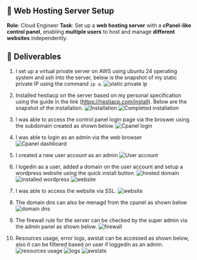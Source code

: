 ## 🔧 **Web Hosting Server Setup**

**Role**: Cloud Engineer
**Task**: Set up a **web hosting server** with a **cPanel-like control panel**, enabling **multiple users** to host and manage **different websites** independently.

## 📸 Deliverables

1. I set up a virtual private server on AWS using ubuntu 24 operating system and ssh into the server, below is the snapshot of my static private IP using the command `ip a`.
   ![static private ip](./assets/staticprivip.png)

2. Installed hestiacp on the server based on my personal specification using the guide in the link (https://hestiacp.com/install). Below are the snapshot of the installation.
   ![Installation](./assets/installation.png)
   ![Completed installation](./assets/installationcomp.png)

3. I was able to access the control panel login page via the broswer using the subdomain created as shown below.
   ![Cpanel login](./assets/cplogin.png)

4. I was able to login as an admin via the web browser
   ![Cpanel dashboard](./assets/cpdash.png)

5. I created a new user account as an admin
   ![User account](./assets/cpusers.png)

6. I logedin as a user, added a domain on the user account and setup a wordpress website using the quick install button.
   ![hosted domain](./assets/userdomain.png)
   ![installed wordpress](./assets/userwpsetup.png)
   ![website](./assets/userwebsite.png)

7. I was able to access the website via SSL.
   ![website](./assets/usersecureweb.png)

8. The domain dns can also be menagd from the cpanel as shown below
   ![domain dns](./assets/domaindns.png)

9. The firewall rule for the server can be checked by the super admin via the admin panel as shown below.
   ![firewall](./assets/cpfirewall.png)

10. Resources usage, error logs, awstat can be accessed as shown below, also it can be filtered based on user if loggedin as an admin.
    ![resources usage](./assets/domainresources.png)
    ![logs](./assets/domainlogs.png)
    ![awstats](./assets/domainawstat.png)
